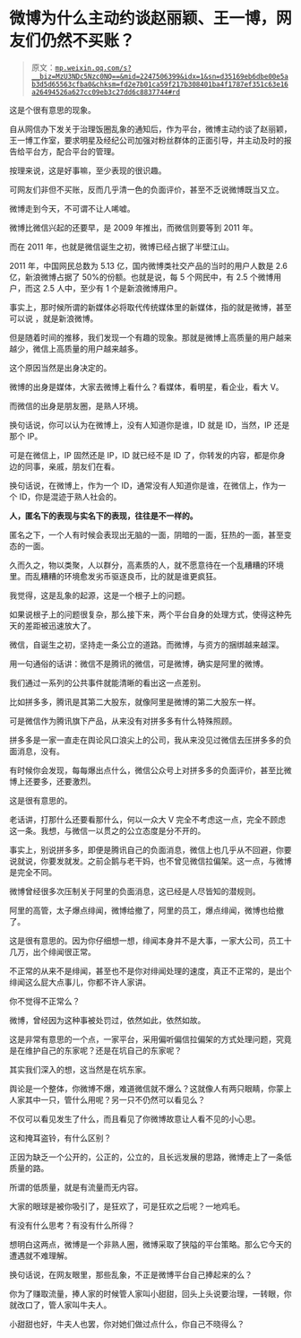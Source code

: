 # 微博为什么主动约谈赵丽颖、王一博，网友们仍然不买账？

> 原文：[`mp.weixin.qq.com/s?__biz=MzU3NDc5Nzc0NQ==&mid=2247506399&idx=1&sn=d35169eb6dbe00e5ab3d5d65563cfba0&chksm=fd2e7b01ca59f217b308401ba4f1787ef351c63e16a26494526a627cc09eb3c27dd6c8837744#rd`](http://mp.weixin.qq.com/s?__biz=MzU3NDc5Nzc0NQ==&mid=2247506399&idx=1&sn=d35169eb6dbe00e5ab3d5d65563cfba0&chksm=fd2e7b01ca59f217b308401ba4f1787ef351c63e16a26494526a627cc09eb3c27dd6c8837744#rd)

这是个很有意思的现象。

自从网信办下发关于治理饭圈乱象的通知后，作为平台，微博主动约谈了赵丽颖，王一博工作室，要求明星及经纪公司加强对粉丝群体的正面引导，并主动及时的报告给平台方，配合平台的管理。

按理来说，这是好事嘛，至少表现的很识趣。 

可网友们非但不买账，反而几乎清一色的负面评价，甚至不乏说微博既当又立。

微博走到今天，不可谓不让人唏嘘。 

微博比微信兴起的还要早，是 2009 年推出，而微信则要等到 2011 年。 

而在 2011 年，也就是微信诞生之初，微博已经占据了半壁江山。 

2011 年，中国网民总数为 5.13 亿，国内微博类社交产品的当时的用户人数是 2.6 亿，新浪微博占据了 50%的份额。也就是说，每 5 个网民中，有 2.5 个微博用户，而这 2.5 人中，至少有 1 个是新浪微博用户。

事实上，那时候所谓的新媒体必将取代传统媒体里的新媒体，指的就是微博，甚至可以说 ，就是新浪微博。 

但是随着时间的推移，我们发现一个有趣的现象。那就是微博上高质量的用户越来越少，微信上高质量的用户越来越多。 

这个原因当然是出身决定的。 

微博的出身是媒体，大家去微博上看什么？看媒体，看明星，看企业，看大 V。

而微信的出身是朋友圈，是熟人环境。

换句话说，你可以认为在微博上，没有人知道你是谁，ID 就是 ID，当然，IP 还是那个 IP。

可是在微信上，IP 固然还是 IP，ID 就已经不是 ID 了，你转发的内容，都是你身边的同事，亲戚，朋友们在看。 

换句话说，在微博上，作为一个 ID，通常没有人知道你是谁，在微信上，作为一个 ID，你是混迹于熟人社会的。

**人，匿名下的表现与实名下的表现，往往是不一样的。** 

匿名之下，一个人有时候会表现出无脑的一面，阴暗的一面，狂热的一面，甚至变态的一面。 

久而久之，物以类聚，人以群分，高素质的人，就不愿意待在一个乱糟糟的环境里。而乱糟糟的环境愈发劣币驱逐良币，比的就是谁更疯狂。

我觉得，这是乱象的起源，这是一个根子上的问题。

如果说根子上的问题很复杂，那么接下来，两个平台自身的处理方式，使得这种先天的差距被迅速放大了。 

微信，自诞生之初，坚持走一条公立的道路。而微博，与资方的捆绑越来越深。

用一句通俗的话讲：微信不是腾讯的微信，可是微博，确实是阿里的微博。 

我们通过一系列的公共事件就能清晰的看出这一点差别。 

比如拼多多，腾讯是其第二大股东，就像阿里是微博的第二大股东一样。 

可是微信作为腾讯旗下产品，从来没有对拼多多有什么特殊照顾。

拼多多是一家一直走在舆论风口浪尖上的公司，我从来没见过微信去压拼多多的负面消息，没有。 

有时候你会发现，每每爆出点什么，微信公众号上对拼多多的负面评价，甚至比微博上还要多，还要激烈。 

这是很有意思的。

老话讲，打那什么还要看那什么，何以一众大 V 完全不考虑这一点，完全不顾虑这一条。我想，与微信一以贯之的公立态度是分不开的。 

事实上，别说拼多多，即便是腾讯自己的负面消息，微信上也几乎从不回避，你要说就说，你要发就发。之前企鹅与老干妈，也不曾见微信拉偏架。这一点，与微博是完全不同。

微博曾经很多次压制关于阿里的负面消息，这已经是人尽皆知的潜规则。 

阿里的高管，太子爆点绯闻，微博给撤了，阿里的员工，爆点绯闻，微博也给撤了。 

这是很有意思的。因为你仔细想一想，绯闻本身并不是大事，一家大公司，员工十几万，出个绯闻很正常。

不正常的从来不是绯闻，甚至也不是你对绯闻处理的速度，真正不正常的，是出个绯闻这么屁大点事儿，你都不许人家讲。

你不觉得不正常么？

微博，曾经因为这种事被处罚过，依然如此，依然如故。 

这是非常有意思的一个点，一家平台，采用偏听偏信拉偏架的方式处理问题，究竟是在维护自己的东家呢？还是在坑自己的东家呢？ 

其实我们深入的想，这当然是在坑东家。

舆论是一个整体，你微博不爆，难道微信就不爆么？这就像人有两只眼睛，你蒙上人家其中一只，管什么用呢？另一只不仍然可以看见么？ 

不仅可以看见发生了什么，而且看见了你微博故意让人看不见的小心思。

这和掩耳盗铃，有什么区别？ 

正因为缺乏一个公开的，公正的，公立的，且长远发展的思路，微博走上了一条低质量的路。 

所谓的低质量，就是有流量而无内容。

大家的眼球是被你吸引了，是狂欢了，可是狂欢之后呢？一地鸡毛。

有没有什么思考？有没有什么所得？ 

想明白这两点，微博是一个非熟人圈，微博采取了狭隘的平台策略。那么它今天的遭遇就不难理解。 

换句话说，在网友眼里，那些乱象，不正是微博平台自己捧起来的么？ 

你为了赚取流量，捧人家的时候管人家叫小甜甜，回头上头说要治理，一转眼，你就改口了，管人家叫牛夫人。 

小甜甜也好，牛夫人也罢，你对她们做过点什么，你自己不晓得么？